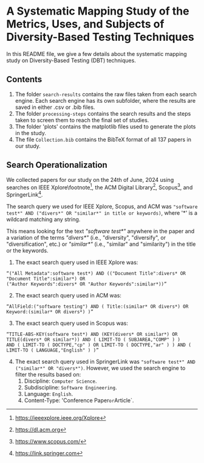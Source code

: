 # A Systematic Mapping Study of the Metrics, Uses, and Subjects of Diversity-Based Testing Techniques

In this README file, we give a few details about the systematic mapping study on Diversity-Based Testing (DBT) techniques.

## Contents

1. The folder `search-results` contains the raw files taken from each search engine. Each search engine has its own subfolder, where the results are saved in either .csv or .bib files.
2. The folder `processing-steps` contains the search results and the steps taken to screen them to reach the final set of studies.
3. The folder 'plots' contains the matplotlib files used to generate the plots in the study.
4. The file `Collection.bib` contains the BibTeX format of all 137 papers in our study.

## Search Operationalization 
We collected papers for our study on the 24th of June, 2024 using searches on
IEEE Xplore\footnote[^1], the ACM Digital Library[^2], Scopus[^3], and
SpringerLink[^4].

[^1]: https://ieeexplore.ieee.org/Xplore
[^2]: https://dl.acm.org
[^3]: https://www.scopus.com/
[^4]: https://link.springer.com

The search query we used for IEEE Xplore, Scopus, and ACM was `"software test*" AND ("divers*" OR "similar*" in title or keywords)`, 
where '*' is a wildcard matching any string. 

This means looking for the text <em>"software test*"</em> anywhere in the paper and a
variation of the terms _"divers*"_ (i.e., "diversity", "diversify", or "diversification", etc.) 
or _"similar*"_ (i.e., "similar" and "similarity") in the title or the keywords.

1. The exact search query used in IEEE Xplore was: 
```
“("All Metadata":software test*) AND (("Document Title":divers* OR "Document Title":similar*) OR
("Author Keywords":divers* OR "Author Keywords":similar*))”
```
2. The exact search query used in ACM was: 
```
“AllField:("software testing") AND ( Title:(similar* OR divers*) OR Keyword:(similar* OR divers*) )”
```
3. The exact search query used in Scopus was: 
```
“TITLE-ABS-KEY(software test*) AND (KEY(divers* OR similar*) OR TITLE(divers* OR similar*)) AND ( LIMIT-TO ( SUBJAREA,"COMP" ) )
AND ( LIMIT-TO ( DOCTYPE,"cp" ) OR LIMIT-TO ( DOCTYPE,"ar" ) ) AND ( LIMIT-TO ( LANGUAGE,"English" ) )”
```
4. The exact search query used in SpringerLink was `"software test*" AND ("similar*" OR "divers*")`. However, we used
   the search engine to filter the results based on:
   1. Discipline: `Computer Science`.
   2. Subdiscipline: `Software Engineering`.
   3. Language: `English`.
   4. Content-Type: 'Conference Paper` or `Article`.
